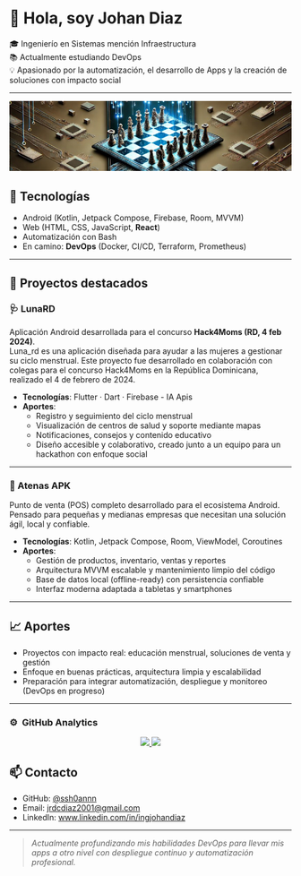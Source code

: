 
<h1>👋 Hola, soy Johan Diaz</h1>

🎓 Ingenierío en Sistemas mención Infraestructura  
📚 Actualmente estudiando DevOps  
💡 Apasionado por la automatización, el desarrollo de Apps y la creación de soluciones con impacto social

---

<img src="https://raw.githubusercontent.com/iC0d1g0/iC0d1g0/019ab9a78672d81d6fb7e4cefc06148918788728/1728880670993.jpeg">


## 🔧 Tecnologías

- Android (Kotlin, Jetpack Compose, Firebase, Room, MVVM)  
- Web (HTML, CSS, JavaScript, **React**)  
- Automatización con Bash
- En camino: **DevOps** (Docker, CI/CD, Terraform, Prometheus)  

---

## 🚀 Proyectos destacados

### 🩺 LunaRD
Aplicación Android desarrollada para el concurso **Hack4Moms (RD, 4 feb 2024)**.  
Luna_rd es una aplicación diseñada para ayudar a las mujeres a gestionar su ciclo menstrual. Este proyecto fue desarrollado en colaboración con colegas para el concurso Hack4Moms en la República Dominicana, realizado el 4 de febrero de 2024.

- **Tecnologías**: Flutter · Dart · Firebase - IA Apis
- **Aportes**:
  - Registro y seguimiento del ciclo menstrual
  - Visualización de centros de salud y soporte mediante mapas
  - Notificaciones, consejos y contenido educativo
  - Diseño accesible y colaborativo, creado junto a un equipo para un hackathon con enfoque social

---

### 🛒 Atenas APK
Punto de venta (POS) completo desarrollado para el ecosistema Android.  
Pensado para pequeñas y medianas empresas que necesitan una solución ágil, local y confiable.

- **Tecnologías**: Kotlin, Jetpack Compose, Room, ViewModel, Coroutines  
- **Aportes**:
  - Gestión de productos, inventario, ventas y reportes
  - Arquitectura MVVM escalable y mantenimiento limpio del código
  - Base de datos local (offline-ready) con persistencia confiable
  - Interfaz moderna adaptada a tabletas y smartphones

---

## 📈 Aportes

- Proyectos con impacto real: educación menstrual, soluciones de venta y gestión
- Enfoque en buenas prácticas, arquitectura limpia y escalabilidad
- Preparación para integrar automatización, despliegue y monitoreo (DevOps en progreso)

---

### ⚙ &nbsp;GitHub Analytics

<p align="center">
<a href="https://github.com/sh0annn">
  <img height="180em" src="https://github-readme-stats.vercel.app/api?username=sh0annn&show_icons=true&theme=algolia&include_all_commits=true&count_private=true"/>
  <img height="180em" src="https://github-readme-stats.vercel.app/api/top-langs/?username=sh0annn&layout=compact&langs_count=8&theme=algolia"/>
</a>
</p>

## 📫 Contacto

- GitHub: [@ssh0annn](https://github.com/ssh0annn)  
- Email: jrdcdiaz2001@gmail.com
- LinkedIn: www.linkedin.com/in/ingjohandiaz

---

> *Actualmente profundizando mis habilidades DevOps para llevar mis apps a otro nivel con despliegue continuo y automatización profesional.*
